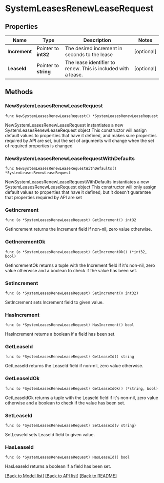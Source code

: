 # SystemLeasesRenewLeaseRequest

## Properties

Name | Type | Description | Notes
------------ | ------------- | ------------- | -------------
**Increment** | Pointer to **int32** | The desired increment in seconds to the lease | [optional] 
**LeaseId** | Pointer to **string** | The lease identifier to renew. This is included with a lease. | [optional] 

## Methods

### NewSystemLeasesRenewLeaseRequest

`func NewSystemLeasesRenewLeaseRequest() *SystemLeasesRenewLeaseRequest`

NewSystemLeasesRenewLeaseRequest instantiates a new SystemLeasesRenewLeaseRequest object
This constructor will assign default values to properties that have it defined,
and makes sure properties required by API are set, but the set of arguments
will change when the set of required properties is changed

### NewSystemLeasesRenewLeaseRequestWithDefaults

`func NewSystemLeasesRenewLeaseRequestWithDefaults() *SystemLeasesRenewLeaseRequest`

NewSystemLeasesRenewLeaseRequestWithDefaults instantiates a new SystemLeasesRenewLeaseRequest object
This constructor will only assign default values to properties that have it defined,
but it doesn't guarantee that properties required by API are set

### GetIncrement

`func (o *SystemLeasesRenewLeaseRequest) GetIncrement() int32`

GetIncrement returns the Increment field if non-nil, zero value otherwise.

### GetIncrementOk

`func (o *SystemLeasesRenewLeaseRequest) GetIncrementOk() (*int32, bool)`

GetIncrementOk returns a tuple with the Increment field if it's non-nil, zero value otherwise
and a boolean to check if the value has been set.

### SetIncrement

`func (o *SystemLeasesRenewLeaseRequest) SetIncrement(v int32)`

SetIncrement sets Increment field to given value.

### HasIncrement

`func (o *SystemLeasesRenewLeaseRequest) HasIncrement() bool`

HasIncrement returns a boolean if a field has been set.

### GetLeaseId

`func (o *SystemLeasesRenewLeaseRequest) GetLeaseId() string`

GetLeaseId returns the LeaseId field if non-nil, zero value otherwise.

### GetLeaseIdOk

`func (o *SystemLeasesRenewLeaseRequest) GetLeaseIdOk() (*string, bool)`

GetLeaseIdOk returns a tuple with the LeaseId field if it's non-nil, zero value otherwise
and a boolean to check if the value has been set.

### SetLeaseId

`func (o *SystemLeasesRenewLeaseRequest) SetLeaseId(v string)`

SetLeaseId sets LeaseId field to given value.

### HasLeaseId

`func (o *SystemLeasesRenewLeaseRequest) HasLeaseId() bool`

HasLeaseId returns a boolean if a field has been set.


[[Back to Model list]](../README.md#documentation-for-models) [[Back to API list]](../README.md#documentation-for-api-endpoints) [[Back to README]](../README.md)


